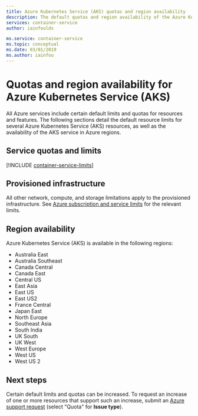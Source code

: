 ```yaml
---
title: Azure Kubernetes Service (AKS) quotas and region availability
description: The default quotas and region availability of the Azure Kubernetes Service (AKS).
services: container-service
author: iainfoulds

ms.service: container-service
ms.topic: conceptual
ms.date: 03/01/2019
ms.author: iainfou
---
```

# Quotas and region availability for Azure Kubernetes Service (AKS)

All Azure services include certain default limits and quotas for resources and features. The following sections detail the default resource limits for several Azure Kubernetes Service (AKS) resources, as well as the availability of the AKS service in Azure regions.

## Service quotas and limits

[!INCLUDE [container-service-limits](../../includes/container-service-limits.md)]

## Provisioned infrastructure

All other network, compute, and storage limitations apply to the provisioned infrastructure. See [Azure subscription and service limits](../azure-subscription-service-limits.md) for the relevant limits.

## Region availability

Azure Kubernetes Service (AKS) is available in the following regions:

- Australia East
- Australia Southeast
- Canada Central
- Canada East
- Central US
- East Asia
- East US
- East US2
- France Central
- Japan East
- North Europe
- Southeast Asia
- South India
- UK South
- UK West
- West Europe
- West US
- West US 2

## Next steps

Certain default limits and quotas can be increased. To request an increase of one or more resources that support such an increase, submit an [Azure support request][azure-support] (select "Quota" for **Issue type**).

<!-- LINKS - External -->
[azure-support]: https://ms.portal.azure.com/#blade/Microsoft_Azure_Support/HelpAndSupportBlade/newsupportrequest
